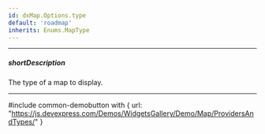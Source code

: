 ```yaml
---
id: dxMap.Options.type
default: 'roadmap'
inherits: Enums.MapType
---
```

---
##### shortDescription
The type of a map to display.

---

#include common-demobutton with {
    url: "https://js.devexpress.com/Demos/WidgetsGallery/Demo/Map/ProvidersAndTypes/"
}